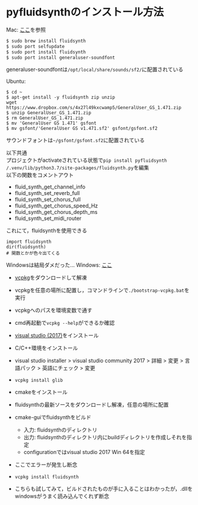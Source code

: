 # pyfluidsynthのインストール方法  
Mac: [ここ](http://code.lioon.net/shell/how-to-play-midi-in-commandline.html)を参照  
``` bash
$ sudo brew install fluidsynth
$ sudo port selfupdate
$ sudo port install fluidsynth
$ sudo port install generaluser-soundfont
```
generaluser-soundfontは`/opt/local/share/sounds/sf2/`に配置されている  
  
Ubuntu:  
```
$ cd ~
$ apt-get install -y fluidsynth zip unzip
wget https://www.dropbox.com/s/4x27l49kxcwamp5/GeneralUser_GS_1.471.zip
$ unzip GeneralUser_GS_1.471.zip
$ rm GeneralUser_GS_1.471.zip
$ mv 'GeneralUser GS 1.471' gsfont
$ mv gsfont/'GeneralUser GS v1.471.sf2' gsfont/gsfont.sf2
```
サウンドフォントは`~/gsfont/gsfont.sf2`に配置されている  
  
以下共通  
プロジェクトがactivateされている状態で`pip install pyfluidsynth`  
`/.venv/lib/python3.7/site-packages/fluidsynth.py`を編集  
以下の関数をコメントアウト
- fluid_synth_get_channel_info 
- fluid_synth_set_reverb_full
- fluid_synth_set_chorus_full
- fluid_synth_get_chorus_speed_Hz
- fluid_synth_get_chorus_depth_ms
- fluid_synth_set_midi_router
  
これにて，fluidsynthを使用できる
```
import fluidsynth
dir(fluidsynth)
# 関数とかが色々出てくる
```
  
  
  
Windowsは結局ダメだった...
Windows:  [ここ](https://qiita.com/exp/items/c67a8a50e61ba63fcd1f)
- [vcpkg](https://github.com/Microsoft/vcpkg)をダウンロードして解凍
- vcpkgを任意の場所に配置し，コマンドラインで`./bootstrap-vcpkg.bat`を実行
- vcpkgへのパスを環境変数で通す
- cmd再起動で`vcpkg --help`ができるか確認
  

- [visual studio (2017)](https://docs.microsoft.com/ja-jp/visualstudio/releasenotes/vs2017-relnotes)をインストール
- C/C++環境をインストール
- visual studio installer > visual studio community 2017 > 詳細 > 変更 > 言語パック > 英語にチェック > 変更
- `vcpkg install glib`

- cmakeをインストール
- fluidsynthの最新ソースをダウンロードし解凍，任意の場所に配置
- cmake-guiでfluidsynthをビルド
    - 入力: fluidsynthのディレクトリ
    - 出力: fluidsynthのディレクトリ内にbuildディレクトリを作成しそれを指定
    - configurationではvisual studio 2017 Win 64を指定
- ここでエラーが発生し断念

- `vcpkg install fluidsynth`
- こちらも試してみて，ビルドされたものが手に入ることはわかったが，.dllをwindowsがうまく読み込んでくれず断念